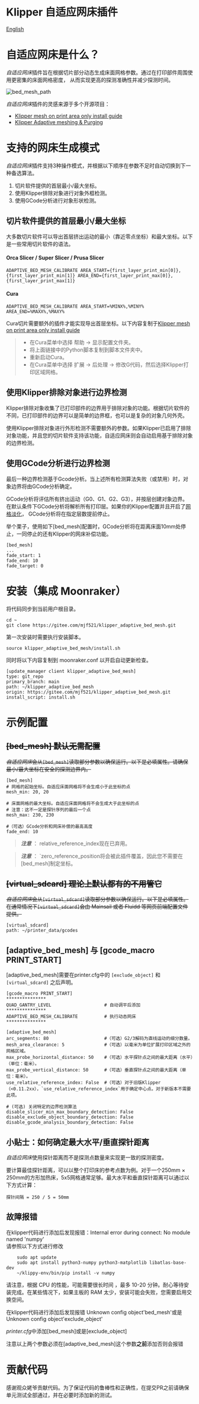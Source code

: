 Klipper 自适应网床插件
===
[English](readme.md)

# 自适应网床是什么？
*自适应网床*插件旨在根据切片部分动态生成床面网格参数。通过在打印部件周围使用更密集的床面网格密度，
从而实现更高的探测准确性并减少探测时间。

![bed_mesh_path](resources/bed_mesh_path.png)

*自适应网床*插件的灵感来源于多个开源项目：
- [Klipper mesh on print area only install guide](https://gist.github.com/ChipCE/95fdbd3c2f3a064397f9610f915f7d02)
- [Klipper Adaptive meshing & Purging](https://github.com/kyleisah/Klipper-Adaptive-Meshing-Purging)

# 支持的网床生成模式
*自适应网床*插件支持3种操作模式，并根据以下顺序在参数不足时自动切换到下一种备选算法。

1. 切片软件提供的首层最小/最大坐标。
2. 使用Klipper排除对象进行对象外框检测。
3. 使用GCode分析进行对象形状检测。


## 切片软件提供的首层最小/最大坐标
大多数切片软件可以导出首层挤出运动的最小（靠近零点坐标）和最大坐标。以下是一些常用切片软件的语法。

#### Orca Slicer / Super Slicer / Prusa Slicer

    ADAPTIVE_BED_MESH_CALIBRATE AREA_START={first_layer_print_min[0]},{first_layer_print_min[1]} AREA_END={first_layer_print_max[0]},{first_layer_print_max[1]}

#### Cura

    ADAPTIVE_BED_MESH_CALIBRATE AREA_START=%MINX%,%MINY% AREA_END=%MAXX%,%MAXY%

Cura切片需要额外的插件才能实现导出首层坐标。以下内容复制于[Klipper mesh on print area only install guide](https://gist.github.com/ChipCE/95fdbd3c2f3a064397f9610f915f7d02)

> - 在Cura菜单中选择 帮助 -> 显示配置文件夹。
> - 将上面链接中的Python脚本复制到脚本文件夹中。
> - 重新启动Cura。
> - 在Cura菜单中选择 扩展 -> 后处理 -> 修改G代码，然后选择Klipper打印区域网格。

## 使用Klipper排除对象进行边界检测
Klipper排除对象收集了已打印部件的边界用于排除对象的功能。根据切片软件的不同，已打印部件的边界可以是简单的边界框，也可以是复杂的对象几何外壳。

使用Klipper排除对象进行外形检测不需要额外的参数。如果Klipper已启用了排除对象功能，并且您的切片软件支持该功能，自适应网床则会自动启用基于排除对象的边界检测。

## 使用GCode分析进行边界检测
最后一种边界检测基于Gcode分析。当上述所有检测算法失败（或禁用）时，对象边界将由GCode分析确定。

GCode分析将评估所有挤出运动（G0、G1、G2、G3），并按层创建对象边界。在默认条件下GCode分析将解析所有打印层。如果你的Klipper配置并且开启了[网格淡化](https://www.klipper3d.org/Bed_Mesh.html#mesh-fade)，
GCode分析将在指定层数提前停止。

举个栗子，使用如下[bed_mesh]配置时，GCode分析将在距离床面10mm处停止，一同停止的还有Klipper的网床补偿功能。
    
    [bed_mesh]
    ...
    fade_start: 1
    fade_end: 10
    fade_target: 0


# 安装（集成 Moonraker）
将代码同步到当前用户根目录。

    cd ~
    git clone https://gitee.com/mjf521/klipper_adaptive_bed_mesh.git

第一次安装时需要执行安装脚本。

    source klipper_adaptive_bed_mesh/install.sh

同时将以下内容复制到 moonraker.conf 以开启自动更新检查。

    [update_manager client klipper_adaptive_bed_mesh]
    type: git_repo
    primary_branch: main
    path: ~/klipper_adaptive_bed_mesh
    origin: https://gitee.com/mjf521/klipper_adaptive_bed_mesh.git
    install_script: install.sh
# 示例配置
## ~~[bed_mesh] 默认无需配置~~
~~*自适应网床*会从`[bed_mesh]`读取部分参数以确保运行。以下是必填属性。请确保最小/最大坐标在安全的探测边界内。~~



    [bed_mesh]
    # 网格的起始坐标。自适应床面网格将不会生成小于此坐标的点
    mesh_min: 20, 20
    
    # 床面网格的最大坐标。自适应床面网格将不会生成大于此坐标的点
    # 注意：这不一定是探针序列的最后一个点
    mesh_max: 230, 230
    
    #（可选）GCode分析和网床补偿的最高高度
    fade_end: 10



> **_注意_** ： relative_reference_index现在已弃用。

> **_注意_** ： `zero_reference_position将会被此插件覆盖，因此您不需要在[bed_mesh]制定坐标。


## ~~[virtual_sdcard] 理论上默认都有的不用管它~~
~~*自适应网床*会从`[virtual_sdcard]`读取部分参数以确保运行。以下是必填属性。在通常情况下`[virtual_sdcard]`会由 Mainsail 或者 Fluidd 等网页前端配置文件提供。~~
    
    [virtual_sdcard]
    path: ~/printer_data/gcodes


## [adaptive_bed_mesh] 与 [gcode_macro PRINT_START]
[adaptive_bed_mesh]需要在printer.cfg中的 `[exclude_object]` 和 `[virtual_sdcard]` 之后声明。

    [gcode_macro PRINT_START]
    ***************
    QUAD_GANTRY_LEVEL                    # 自动调平后添加
    ***************
    ADAPTIVE_BED_MESH_CALIBRATE          # 执行动态网床
    ***************

    [adaptive_bed_mesh]
    arc_segments: 80                     #（可选）G2/3解码为直线运动的细分数量。
    mesh_area_clearance: 5               #（可选）以毫米为单位扩展打印区域之外的网格区域。
    max_probe_horizontal_distance: 50    #（可选）水平探针点之间的最大距离（水平）（单位：毫米）。
    max_probe_vertical_distance: 50      #（可选）垂直探针点之间的最大距离（单位：毫米）。
    use_relative_reference_index: False  #（可选）对于旧版Klipper（<0.11.2xx），`use_relative_reference_index`用于确定中心点。对于新版本不需要此项。

    # (可选) 关闭特定的边界检测算法
    disable_slicer_min_max_boundary_detection: False
    disable_exclude_object_boundary_detection: False
    disable_gcode_analysis_boundary_detection: False

## 小贴士：如何确定最大水平/垂直探针距离
*自适应网床*使用探针距离而不是探测点数量来实现更一致的探测密度。

要计算最佳探针距离，可以以整个打印床的参考点数为例。对于一个250mm × 250mm的方形加热床，5x5网格通常足够。最大水平和垂直探针距离可以通过以下方式计算：

    探针间隔 = 250 / 5 = 50mm

## 故障报错
在klipper代码进行添加后发现报错：Internal error during connect: No module named 'numpy'  
请参照以下方式进行修改 
 
        sudo apt update  
        sudo apt install python3-numpy python3-matplotlib libatlas-base-dev  
        ~/klippy-env/bin/pip install -v numpy 

请注意，根据 CPU 的性能，可能需要很长时间 ，最多 10-20 分钟。耐心等待安装完成。在某些情况下，如果主板的 RAM 太少，安装可能会失败，您需要启用交换空间。  
  
在klipper代码进行添加后发现报错 Unknown config object'bed_mesh'或是Unknown config object'exclude_object'  

*printer.cfg*中添加[bed_mesh]或是[exclude_object]  

注意以上两个参数必须在[adaptive_bed_mesh]这个参数**之前**添加否则会报错

# 贡献代码
感谢观众姥爷贡献代码。为了保证代码的鲁棒性和正确性，在提交PR之前请确保单元测试全部通过，并在必要时添加新的测试。
